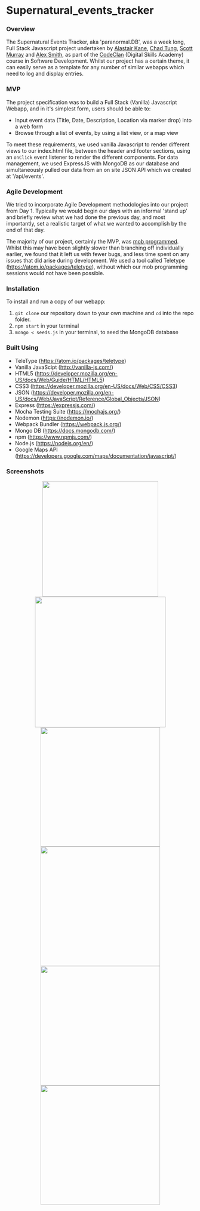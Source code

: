 # Supernatural_events_tracker

### Overview
The Supernatural Events Tracker, aka 'paranormal.DB', was a week long, Full Stack Javascript project undertaken by [Alastair Kane](https://github.com/alistairkane92), [Chad Tung](https://github.com/chad-tung/), [Scott Murray](https://github.com/smrr723) and [Alex Smith](https://github.com/axolotlquestions), as part of the [CodeClan](https://codeclan.com/) (Digital Skills Academy) course in Software Development. Whilst our project has a certain theme, it can easily serve as a template for any number of similar webapps which need to log and display entries.

### MVP
The project specification was to build a Full Stack (Vanilla) Javascript Webapp, and in it's simplest form, users should be able to:
* Input event data (Title, Date, Description, Location via marker drop) into a web form
* Browse through a list of events, by using a list view, or a map view

To meet these requirements, we used vanilla Javascript to render different views to our index.html file, between the header and footer sections, using an ```onClick``` event listener to render the different components.  For data management, we used ExpressJS with MongoDB as our database and simultaneously pulled our data from an on site JSON API which we created at '/api/events'.

### Agile Development
We tried to incorporate Agile Development methodologies into our project from Day 1.  Typically we would begin our days with an informal 'stand up' and briefly review what we had done the previous day, and most importantly, set a realistic target of what we wanted to accomplish by the end of that day.

The majority of our project, certainly the MVP, was [mob programmed](https://en.wikipedia.org/wiki/Mob_programming).  Whilst this may have been slightly slower than branching off individually earlier, we found that it left us with fewer bugs, and less time spent on any issues that did arise during development.  We used a tool called Teletype (https://atom.io/packages/teletype), without which our mob programming sessions would not have been possible.

### Installation
To install and run a copy of our webapp: 
1. ```git clone``` our repository down to your own machine and ```cd``` into the repo folder.
2. ```npm start``` in your terminal
3. ```mongo < seeds.js``` in your terminal, to seed the MongoDB database

### Built Using
* TeleType (https://atom.io/packages/teletype)
* Vanilla JavaScipt (http://vanilla-js.com/)  
* HTML5 (https://developer.mozilla.org/en-US/docs/Web/Guide/HTML/HTML5)  
* CSS3 (https://developer.mozilla.org/en-US/docs/Web/CSS/CSS3)  
* JSON (https://developer.mozilla.org/en-US/docs/Web/JavaScript/Reference/Global_Objects/JSON)  
* Express (https://expressjs.com/)  
* Mocha Testing Suite (https://mochajs.org/)  
* Nodemon (https://nodemon.io/)  
* Webpack Bundler (https://webpack.js.org/)  
* Mongo DB (https://docs.mongodb.com/)
* npm (https://www.npmjs.com/)
* Node.js (https://nodejs.org/en/)  
* Google Maps API (https://developers.google.com/maps/documentation/javascript/) 

### Screenshots
<p align="center">
<img src="https://i.imgur.com/WwyC12p.png" width="310px"/>
<img src="https://i.imgur.com/RQqTSlk.png" width="350px"/>
<img src="https://i.imgur.com/6pFlxoY.png" width="320px"/>
<img src="https://i.imgur.com/iZZ3BMW.png" width="320px"/>
<img src="https://i.imgur.com/pYZrXaL.png" width="320px"/>
<img src="https://i.imgur.com/bycLhRO.png" width="320px"/>
</p>
